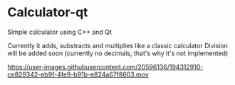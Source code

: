 # Calculator-qt
Simple calculator using C++ and Qt

Currently it adds, substracts and multiplies like a classic calculator
Division will be added soon (currently no decimals, that's why it's not implemented)


https://user-images.githubusercontent.com/20596136/194312910-ce829342-eb9f-4fe9-b91b-e824a67f8603.mov


